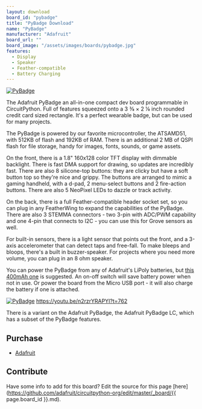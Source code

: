```yaml
---
layout: download
board_id: "pybadge"
title: "PyBadge Download"
name: "PyBadge"
manufacturer: "Adafruit"
board_url: ""
board_image: "/assets/images/boards/pybadge.jpg"
features:
  - Display
  - Speaker
  - Feather-compatible
  - Battery Charging
---
```


[![PyBadge](http://img.youtube.com/vi/2f-gZwdTFyo/0.jpg)](https://youtu.be/n2rzrYRAPYI?t=762 "PyBadge")

The Adafruit PyBadge an all-in-one compact dev board programmable in CircuitPython. Full of features squeezed onto a 3 3⁄8 × 2 1⁄8 inch rounded credit card sized rectangle. It's a perfect wearable badge, but can be used for many projects.

The PyBadge is powered by our favorite microcontroller, the ATSAMD51, with 512KB of flash and 192KB of RAM. There is an additional 2 MB of QSPI flash for file storage, handy for images, fonts, sounds, or game assets.

On the front, there is a 1.8" 160x128 color TFT display with dimmable backlight. There is fast DMA support for drawing, so updates are incredibly fast. There are also 8 silicone-top buttons: they are clicky but have a soft button top so they're nice and grippy. The buttons are arranged to mimic a gaming handheld, with a d-pad, 2 menu-select buttons and 2 fire-action buttons. There are also 5 NeoPixel LEDs to dazzle or track activity.

On the back, there is a full Feather-compatible header socket set, so you can plug in any FeatherWing to expand the capabilities of the PyBadge. There are also 3 STEMMA connectors - two 3-pin with ADC/PWM capability and one 4-pin that connects to I2C - you can use this for Grove sensors as well.

For built-in sensors, there is a light sensor that points out the front, and a 3-axis accelerometer that can detect taps and free-fall. To make bleeps and bloops, there's a built in buzzer-speaker. For projects where you need more volume, you can plug in an 8 ohm speaker.

You can power the PyBadge from any of Adafruit's LiPoly batteries, but [this 400mAh one](https://www.adafruit.com/category/574) is suggested. An on-off switch will save battery power when not in use. Or power the board from the Micro USB port - it will also charge the battery if one is attached.

[![PyBadge](http://img.youtube.com/vi/2f-gZwdTFyo/0.jpg)](https://youtu.be/n2rzrYRAPYI?t=762 "PyBadge")
https://youtu.be/n2rzrYRAPYI?t=762

There is a variant on the Adafruit PyBadge, the Adafruit PyBadge LC, which has a subset of the PyBadge features.

## Purchase
* [Adafruit](https://www.adafruit.com/product/4200)

## Contribute

Have some info to add for this board? Edit the source for this page [here](https://github.com/adafruit/circuitpython-org/edit/master/_board/{{ page.board_id }}.md).
